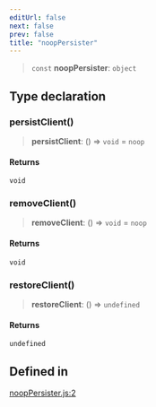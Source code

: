 ```yaml
---
editUrl: false
next: false
prev: false
title: "noopPersister"
---
```


> `const` **noopPersister**: `object`

## Type declaration

### persistClient()

> **persistClient**: () => `void` = `noop`

#### Returns

`void`

### removeClient()

> **removeClient**: () => `void` = `noop`

#### Returns

`void`

### restoreClient()

> **restoreClient**: () => `undefined`

#### Returns

`undefined`

## Defined in

[noopPersister.js:2](https://github.com/qbzzt/tevm-monorepo/blob/main/packages/sync-storage-persister/src/noopPersister.js#L2)
